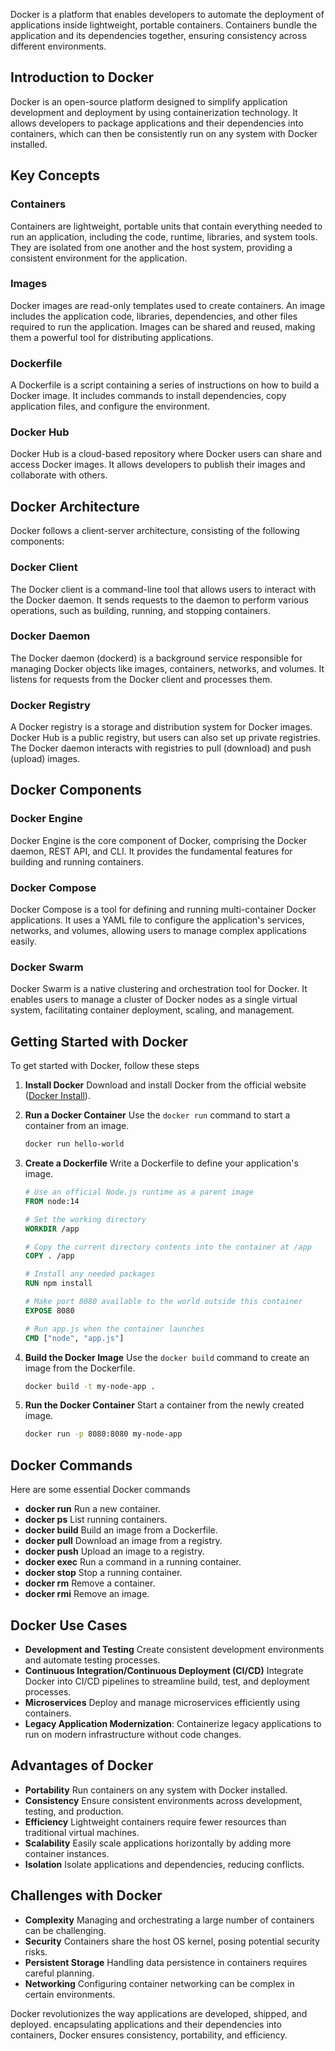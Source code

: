 Docker is a platform that enables developers to automate the deployment of applications inside lightweight, portable containers. Containers bundle the application and its dependencies together, ensuring consistency across different environments.

## Introduction to Docker

Docker is an open-source platform designed to simplify application development and deployment by using containerization technology. It allows developers to package applications and their dependencies into containers, which can then be consistently run on any system with Docker installed.

## Key Concepts

### Containers
Containers are lightweight, portable units that contain everything needed to run an application, including the code, runtime, libraries, and system tools. They are isolated from one another and the host system, providing a consistent environment for the application.

### Images
Docker images are read-only templates used to create containers. An image includes the application code, libraries, dependencies, and other files required to run the application. Images can be shared and reused, making them a powerful tool for distributing applications.

### Dockerfile
A Dockerfile is a script containing a series of instructions on how to build a Docker image. It includes commands to install dependencies, copy application files, and configure the environment.

### Docker Hub
Docker Hub is a cloud-based repository where Docker users can share and access Docker images. It allows developers to publish their images and collaborate with others.

## Docker Architecture

Docker follows a client-server architecture, consisting of the following components:

### Docker Client
The Docker client is a command-line tool that allows users to interact with the Docker daemon. It sends requests to the daemon to perform various operations, such as building, running, and stopping containers.

### Docker Daemon
The Docker daemon (dockerd) is a background service responsible for managing Docker objects like images, containers, networks, and volumes. It listens for requests from the Docker client and processes them.

### Docker Registry
A Docker registry is a storage and distribution system for Docker images. Docker Hub is a public registry, but users can also set up private registries. The Docker daemon interacts with registries to pull (download) and push (upload) images.

## Docker Components

### Docker Engine
Docker Engine is the core component of Docker, comprising the Docker daemon, REST API, and CLI. It provides the fundamental features for building and running containers.

### Docker Compose
Docker Compose is a tool for defining and running multi-container Docker applications. It uses a YAML file to configure the application's services, networks, and volumes, allowing users to manage complex applications easily.

### Docker Swarm
Docker Swarm is a native clustering and orchestration tool for Docker. It enables users to manage a cluster of Docker nodes as a single virtual system, facilitating container deployment, scaling, and management.

## Getting Started with Docker

To get started with Docker, follow these steps

1. **Install Docker** Download and install Docker from the official website ([Docker Install](https://docs.docker.com/get-docker/)).

2. **Run a Docker Container** Use the `docker run` command to start a container from an image.
   ```bash
   docker run hello-world
   ```

3. **Create a Dockerfile** Write a Dockerfile to define your application's image.
   ```dockerfile
   # Use an official Node.js runtime as a parent image
   FROM node:14

   # Set the working directory
   WORKDIR /app

   # Copy the current directory contents into the container at /app
   COPY . /app

   # Install any needed packages
   RUN npm install

   # Make port 8080 available to the world outside this container
   EXPOSE 8080

   # Run app.js when the container launches
   CMD ["node", "app.js"]
   ```

4. **Build the Docker Image** Use the `docker build` command to create an image from the Dockerfile.
   ```bash
   docker build -t my-node-app .
   ```

5. **Run the Docker Container** Start a container from the newly created image.
   ```bash
   docker run -p 8080:8080 my-node-app
   ```

## Docker Commands

Here are some essential Docker commands

- **docker run** Run a new container.
- **docker ps** List running containers.
- **docker build** Build an image from a Dockerfile.
- **docker pull** Download an image from a registry.
- **docker push** Upload an image to a registry.
- **docker exec** Run a command in a running container.
- **docker stop** Stop a running container.
- **docker rm** Remove a container.
- **docker rmi** Remove an image.

## Docker Use Cases

- **Development and Testing** Create consistent development environments and automate testing processes.
- **Continuous Integration/Continuous Deployment (CI/CD)** Integrate Docker into CI/CD pipelines to streamline build, test, and deployment processes.
- **Microservices** Deploy and manage microservices efficiently using containers.
- **Legacy Application Modernization**: Containerize legacy applications to run on modern infrastructure without code changes.

## Advantages of Docker

- **Portability** Run containers on any system with Docker installed.
- **Consistency** Ensure consistent environments across development, testing, and production.
- **Efficiency** Lightweight containers require fewer resources than traditional virtual machines.
- **Scalability** Easily scale applications horizontally by adding more container instances.
- **Isolation** Isolate applications and dependencies, reducing conflicts.

## Challenges with Docker

- **Complexity** Managing and orchestrating a large number of containers can be challenging.
- **Security** Containers share the host OS kernel, posing potential security risks.
- **Persistent Storage** Handling data persistence in containers requires careful planning.
- **Networking** Configuring container networking can be complex in certain environments.

Docker revolutionizes the way applications are developed, shipped, and deployed. encapsulating applications and their dependencies into containers, Docker ensures consistency, portability, and efficiency.